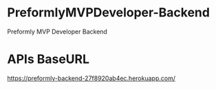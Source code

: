 # PreformlyMVPDeveloper-Backend
Preformly MVP Developer Backend
# APIs BaseURL
https://preformly-backend-27f8920ab4ec.herokuapp.com/
